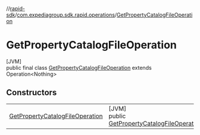 //[rapid-sdk](../../../index.md)/[com.expediagroup.sdk.rapid.operations](../index.md)/[GetPropertyCatalogFileOperation](index.md)

# GetPropertyCatalogFileOperation

[JVM]\
public final class [GetPropertyCatalogFileOperation](index.md) extends Operation&lt;Nothing&gt;

## Constructors

| | |
|---|---|
| [GetPropertyCatalogFileOperation](-get-property-catalog-file-operation.md) | [JVM]<br>public [GetPropertyCatalogFileOperation](index.md)[GetPropertyCatalogFileOperation](-get-property-catalog-file-operation.md)([GetPropertyCatalogFileOperationParams](../-get-property-catalog-file-operation-params/index.md)params) |
